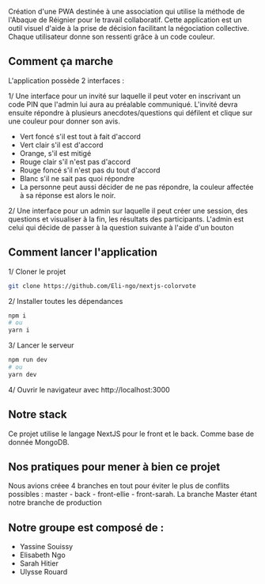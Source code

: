 Création d'une PWA destinée à une association qui utilise la méthode de l'Abaque de Réignier pour le travail collaboratif. Cette application est un outil visuel d'aide à la prise de décision facilitant la négociation collective. Chaque utilisateur donne son ressenti grâce à un code couleur.

## Comment ça marche

L'application possède 2 interfaces : 

1/ Une interface pour un invité sur laquelle il peut voter en inscrivant un code PIN que l'admin lui aura au préalable communiqué. L'invité devra ensuite répondre à plusieurs anecdotes/questions qui défilent et clique sur une couleur pour donner son avis.


- Vert foncé s'il est tout à fait d'accord
- Vert clair s'il est d'accord
- Orange, s'il est mitigé
- Rouge clair s'il n'est pas d'accord
- Rouge foncé s'il n'est pas du tout d'accord
- Blanc s'il ne sait pas quoi répondre
- La personne peut aussi décider de ne pas répondre, la couleur affectée à sa réponse est alors le noir.


2/ Une interface pour un admin sur laquelle il peut créer une session, des questions et visualiser à la fin, les résultats des participants. L'admin est celui qui décide de passer à la question suivante à l'aide d'un bouton

## Comment lancer l'application

1/ Cloner le projet

```bash
git clone https://github.com/Eli-ngo/nextjs-colorvote
```

2/ Installer toutes les dépendances

```bash
npm i
# ou
yarn i
```

3/ Lancer le serveur

```bash
npm run dev
# ou
yarn dev
```

4/ Ouvrir le navigateur avec http://localhost:3000

## Notre stack

Ce projet utilise le langage NextJS pour le front et le back. Comme base de donnée MongoDB.

## Nos pratiques pour mener à bien ce projet

Nous avions créee 4 branches en tout pour éviter le plus de conflits possibles : master - back - front-ellie - front-sarah. La branche Master étant notre branche de production

## Notre groupe est composé de :
- Yassine Souissy
- Elisabeth Ngo
- Sarah Hitier
- Ulysse Rouard
